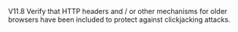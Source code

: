 V11.8 Verify that HTTP headers and &#47; or other mechanisms for older browsers have been included to protect against clickjacking attacks.